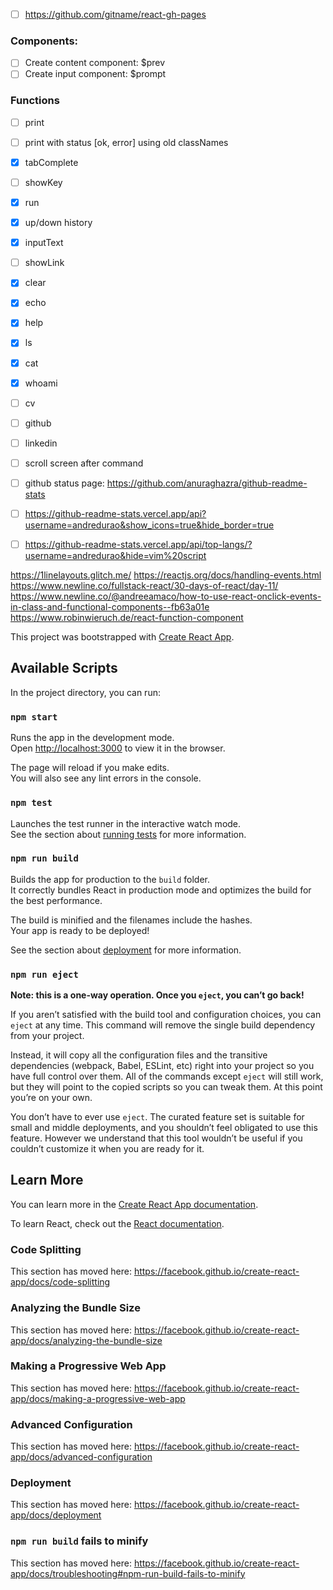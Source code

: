 - [ ] https://github.com/gitname/react-gh-pages

### Components:

- [ ] Create content component: $prev
- [ ] Create input component: $prompt

### Functions

- [ ] print
- [ ] print with status [ok, error] using old classNames
- [x] tabComplete
- [ ] showKey
- [x] run
- [x] up/down history
- [x] inputText
- [ ] showLink
- [x] clear
- [x] echo
- [x] help
- [x] ls
- [x] cat
- [x] whoami
- [ ] cv
- [ ] github
- [ ] linkedin
- [ ] scroll screen after command
- [ ] github status page: https://github.com/anuraghazra/github-readme-stats
- [ ] https://github-readme-stats.vercel.app/api?username=andredurao&show_icons=true&hide_border=true
- [ ] https://github-readme-stats.vercel.app/api/top-langs/?username=andredurao&hide=vim%20script


https://1linelayouts.glitch.me/
https://reactjs.org/docs/handling-events.html
https://www.newline.co/fullstack-react/30-days-of-react/day-11/
https://www.newline.co/@andreeamaco/how-to-use-react-onclick-events-in-class-and-functional-components--fb63a01e
https://www.robinwieruch.de/react-function-component

This project was bootstrapped with [Create React App](https://github.com/facebook/create-react-app).

## Available Scripts

In the project directory, you can run:

### `npm start`

Runs the app in the development mode.<br />
Open [http://localhost:3000](http://localhost:3000) to view it in the browser.

The page will reload if you make edits.<br />
You will also see any lint errors in the console.

### `npm test`

Launches the test runner in the interactive watch mode.<br />
See the section about [running tests](https://facebook.github.io/create-react-app/docs/running-tests) for more information.

### `npm run build`

Builds the app for production to the `build` folder.<br />
It correctly bundles React in production mode and optimizes the build for the best performance.

The build is minified and the filenames include the hashes.<br />
Your app is ready to be deployed!

See the section about [deployment](https://facebook.github.io/create-react-app/docs/deployment) for more information.

### `npm run eject`

**Note: this is a one-way operation. Once you `eject`, you can’t go back!**

If you aren’t satisfied with the build tool and configuration choices, you can `eject` at any time. This command will remove the single build dependency from your project.

Instead, it will copy all the configuration files and the transitive dependencies (webpack, Babel, ESLint, etc) right into your project so you have full control over them. All of the commands except `eject` will still work, but they will point to the copied scripts so you can tweak them. At this point you’re on your own.

You don’t have to ever use `eject`. The curated feature set is suitable for small and middle deployments, and you shouldn’t feel obligated to use this feature. However we understand that this tool wouldn’t be useful if you couldn’t customize it when you are ready for it.

## Learn More

You can learn more in the [Create React App documentation](https://facebook.github.io/create-react-app/docs/getting-started).

To learn React, check out the [React documentation](https://reactjs.org/).

### Code Splitting

This section has moved here: https://facebook.github.io/create-react-app/docs/code-splitting

### Analyzing the Bundle Size

This section has moved here: https://facebook.github.io/create-react-app/docs/analyzing-the-bundle-size

### Making a Progressive Web App

This section has moved here: https://facebook.github.io/create-react-app/docs/making-a-progressive-web-app

### Advanced Configuration

This section has moved here: https://facebook.github.io/create-react-app/docs/advanced-configuration

### Deployment

This section has moved here: https://facebook.github.io/create-react-app/docs/deployment

### `npm run build` fails to minify

This section has moved here: https://facebook.github.io/create-react-app/docs/troubleshooting#npm-run-build-fails-to-minify
